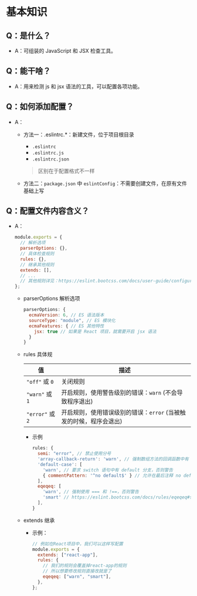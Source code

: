 # 基本知识

## Q：是什么？

* A：可组装的 JavaScript 和 JSX 检查工具。

## Q：能干啥？

* A：用来检测 js 和 jsx 语法的工具，可以配置各项功能。

## Q：如何添加配置？

* A：

  * 方法一：.eslintrc.*：新建文件，位于项目根目录

    * `.eslintrc`
    * `.eslintrc.js`
    * `.eslintrc.json`

    > 区别在于配置格式不一样

  * 方法二：`package.json` 中 `eslintConfig`：不需要创建文件，在原有文件基础上写

## Q：配置文件内容含义？

* A：

  ````javascript
  module.exports = {
    // 解析选项
    parserOptions: {},
    // 具体检查规则
    rules: {},
    // 继承其他规则
    extends: [],
    // ...
    // 其他规则详见：https://eslint.bootcss.com/docs/user-guide/configuring
  };
  ````

  * parserOptions 解析选项

    ````javascript
    parserOptions: {
      ecmaVersion: 6, // ES 语法版本
      sourceType: "module", // ES 模块化
      ecmaFeatures: { // ES 其他特性
        jsx: true // 如果是 React 项目，就需要开启 jsx 语法
      }
    }
    ````

  * rules 具体规

    | 值               | 描述                                                         |
    | ---------------- | ------------------------------------------------------------ |
    | `"off"` 或 `0`   | 关闭规则                                                     |
    | `"warn"` 或 `1`  | 开启规则，使用警告级别的错误：`warn` (不会导致程序退出)      |
    | `"error"` 或 `2` | 开启规则，使用错误级别的错误：`error` (当被触发的时候，程序会退出) |

    * 示例

      ````javascript
      rules: {
        semi: "error", // 禁止使用分号
        'array-callback-return': 'warn', // 强制数组方法的回调函数中有 return 语句，否则警告
        'default-case': [
          'warn', // 要求 switch 语句中有 default 分支，否则警告
          { commentPattern: '^no default$' } // 允许在最后注释 no default, 就不会有警告了
        ],
        eqeqeq: [
          'warn', // 强制使用 === 和 !==，否则警告
          'smart' // https://eslint.bootcss.com/docs/rules/eqeqeq#smart 除了少数情况下不会有警告
        ],
      }
      ````

  * extends 继承

    * 示例：

      ````javascript
      // 例如在React项目中，我们可以这样写配置
      module.exports = {
        extends: ["react-app"],
        rules: {
          // 我们的规则会覆盖掉react-app的规则
          // 所以想要修改规则直接改就是了
          eqeqeq: ["warn", "smart"],
        },
      };
      ````

      